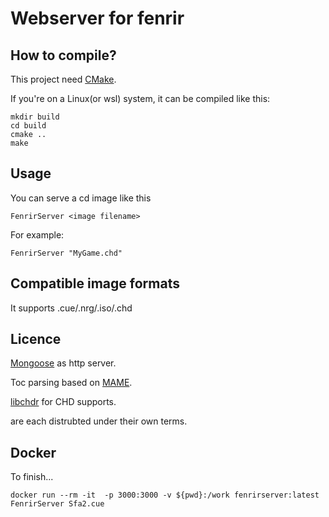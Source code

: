 # Webserver for fenrir

## How to compile?
This project need [CMake](https://cmake.org/).

If you're on a Linux(or wsl) system, it can be compiled like this:

```
mkdir build
cd build
cmake ..
make
```

## Usage

You can serve a cd image like this

```
FenrirServer <image filename>
```

For example:

```
FenrirServer "MyGame.chd"
```

## Compatible image formats

It supports .cue/.nrg/.iso/.chd 


## Licence
[Mongoose](https://cesanta.com/) as http server.

Toc parsing based on [MAME](https://docs.mamedev.org/).

[libchdr](https://github.com/rtissera/libchdr) for CHD supports.

are each distrubted under their own terms.


## Docker

To finish...
```
docker run --rm -it  -p 3000:3000 -v ${pwd}:/work fenrirserver:latest FenrirServer Sfa2.cue
```
